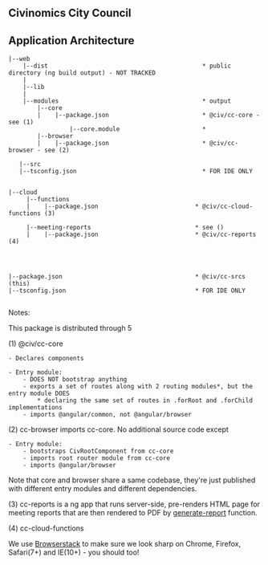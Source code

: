 Civinomics City Council
--


Application Architecture 
---


```
|--web                                              
    |--dist                                           * public directory (ng build output) - NOT TRACKED 
    |
    |--lib                 
    |
    |--modules                                        * output 
        |--core 
        |    |--package.json                          * @civ/cc-core - see (1) 
                 |--core.module                       * 
        |--browser 
        |    |--package.json                          * @civ/cc-browser - see (2) 
            
   |--src
   |--tsconfig.json                                   * FOR IDE ONLY       
        
       
|--cloud 
     |--functions 
     |    |--package.json                           * @civ/cc-cloud-functions (3)
     
     |--meeting-reports                             * see () 
     |    |--package.json                           * @civ/cc-reports (4)




|--package.json                                     * @civ/cc-srcs (this) 
|--tsconfig.json                                    * FOR IDE ONLY
    

```
Notes: 

This package is distributed through 5 

(1) @civ/cc-core
    
    - Declares components 
    
    - Entry module: 
        - DOES NOT bootstrap anything 
        - exports a set of routes along with 2 routing modules*, but the entry module DOES 
            * declaring the same set of routes in .forRoot and .forChild implementations
        - imports @angular/common, not @angular/browser
    
(2) cc-browser imports cc-core. No additional source code except 

    - Entry module: 
        - bootstraps CivRootComponent from cc-core 
        - imports root router module from cc-core 
        - imports @angular/browser
        

Note that core and browser share a same codebase, they're just published with different entry modules and different dependencies. 


(3) cc-reports is a 
ng app that runs server-side, pre-renders HTML page for meeting reports that are then rendered to PDF by [generate-report]() function.
  
 
(4) cc-cloud-functions  
 
 
We use [Browserstack](https://www.browserstack.com) to make sure we look sharp on Chrome, Firefox, Safari(7+) and IE(10+) - you should too!
